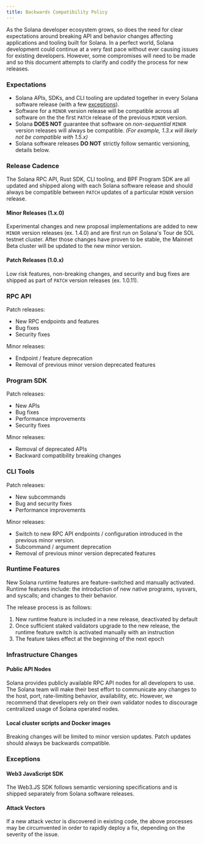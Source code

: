 ```yaml
---
title: Backwards Compatibility Policy
---
```


As the Solana developer ecosystem grows, so does the need for clear expectations around
breaking API and behavior changes affecting applications and tooling built for Solana.
In a perfect world, Solana development could continue at a very fast pace without ever
causing issues for existing developers. However, some compromises will need to be made
and so this document attempts to clarify and codify the process for new releases.

### Expectations

- Solana APIs, SDKs, and CLI tooling are updated together in every Solana software release
  (with a few [exceptions](#exceptions)).
- Software for a `MINOR` version release will be compatible across all software on the
  the first `PATCH` release of the previous `MINOR` version.
- Solana **DOES NOT** guarantee that software on _non-sequential_ `MINOR` version releases
  will always be compatible. _(For example, 1.3.x will likely not be compatible with 1.5.x)_
- Solana software releases **DO NOT** strictly follow semantic versioning, details below.

### Release Cadence

The Solana RPC API, Rust SDK, CLI tooling, and BPF Program SDK are all updated and shipped
along with each Solana software release and should always be compatible between `PATCH`
updates of a particular `MINOR` version release.

#### Minor Releases (1.x.0)

Experimental changes and new proposal implementations are added to new `MINOR` version
releases (ex. 1.4.0) and are first run on Solana's Tour de SOL testnet cluster. After
those changes have proven to be stable, the Mainnet Beta cluster will be updated to the
new minor version.

#### Patch Releases (1.0.x)

Low risk features, non-breaking changes, and security and bug fixes are shipped as part
of `PATCH` version releases (ex. 1.0.11).

### RPC API

Patch releases:
- New RPC endpoints and features
- Bug fixes
- Security fixes

Minor releases:
- Endpoint / feature deprecation
- Removal of previous minor version deprecated features

### Program SDK

Patch releases:
- New APIs
- Bug fixes
- Performance improvements
- Security fixes

Minor releases:
- Removal of deprecated APIs
- Backward compatibility breaking changes

### CLI Tools

Patch releases:
- New subcommands
- Bug and security fixes
- Performance improvements

Minor releases:
- Switch to new RPC API endpoints / configuration introduced in the previous minor version.
- Subcommand / argument deprecation
- Removal of previous minor version deprecated features

### Runtime Features

New Solana runtime features are feature-switched and manually activated. Runtime features
include: the introduction of new native programs, sysvars, and syscalls; and changes to
their behavior.

The release process is as follows:

1. New runtime feature is included in a new release, deactivated by default
2. Once sufficient staked validators upgrade to the new release, the runtime feature switch is activated manually with an instruction
3. The feature takes effect at the beginning of the next epoch

### Infrastructure Changes

#### Public API Nodes

Solana provides publicly available RPC API nodes for all developers to use. The Solana team
will make their best effort to communicate any changes to the host, port, rate-limiting behavior,
availability, etc. However, we recommend that developers rely on their own validator nodes to
discourage centralized usage of Solana operated nodes.

#### Local cluster scripts and Docker images

Breaking changes will be limited to minor version updates. Patch updates should always
be backwards compatible.

### Exceptions

#### Web3 JavaScript SDK

The Web3.JS SDK follows semantic versioning specifications and is shipped separately from Solana
software releases.

#### Attack Vectors

If a new attack vector is discovered in existing code, the above processes may be
circumvented in order to rapidly deploy a fix, depending on the severity of the issue.
